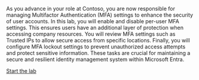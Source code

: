 

As you advance in your role at Contoso, you are now responsible for managing Multifactor Authentication (MFA) settings to enhance the security of user accounts. In this lab, you will enable and disable per-user MFA settings. This ensures users have an additional layer of protection when accessing company resources. You will review MFA settings such as Trusted IPs to allow secure access from specific locations. Finally, you will configure MFA lockout settings to prevent unauthorized access attempts and protect sensitive information. These tasks are crucial for maintaining a secure and resilient identity management system within Microsoft Entra.

[Start the lab](https://microsoftlearning.github.io/APL-0501-Get-started-Microsoft-Entra-Management-Tasks/Instructions/Labs/05-perform-basic-mfa-tasks.html)
